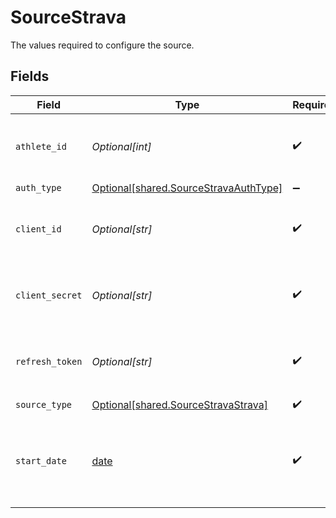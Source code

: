 # SourceStrava

The values required to configure the source.


## Fields

| Field                                                                                    | Type                                                                                     | Required                                                                                 | Description                                                                              | Example                                                                                  |
| ---------------------------------------------------------------------------------------- | ---------------------------------------------------------------------------------------- | ---------------------------------------------------------------------------------------- | ---------------------------------------------------------------------------------------- | ---------------------------------------------------------------------------------------- |
| `athlete_id`                                                                             | *Optional[int]*                                                                          | :heavy_check_mark:                                                                       | The Athlete ID of your Strava developer application.                                     | 17831421                                                                                 |
| `auth_type`                                                                              | [Optional[shared.SourceStravaAuthType]](undefined/models/shared/sourcestravaauthtype.md) | :heavy_minus_sign:                                                                       | N/A                                                                                      |                                                                                          |
| `client_id`                                                                              | *Optional[str]*                                                                          | :heavy_check_mark:                                                                       | The Client ID of your Strava developer application.                                      | 12345                                                                                    |
| `client_secret`                                                                          | *Optional[str]*                                                                          | :heavy_check_mark:                                                                       | The Client Secret of your Strava developer application.                                  | fc6243f283e51f6ca989aab298b17da125496f50                                                 |
| `refresh_token`                                                                          | *Optional[str]*                                                                          | :heavy_check_mark:                                                                       | The Refresh Token with the activity: read_all permissions.                               | fc6243f283e51f6ca989aab298b17da125496f50                                                 |
| `source_type`                                                                            | [Optional[shared.SourceStravaStrava]](undefined/models/shared/sourcestravastrava.md)     | :heavy_check_mark:                                                                       | N/A                                                                                      |                                                                                          |
| `start_date`                                                                             | [date](https://docs.python.org/3/library/datetime.html#date-objects)                     | :heavy_check_mark:                                                                       | UTC date and time. Any data before this date will not be replicated.                     | 2021-03-01T00:00:00Z                                                                     |